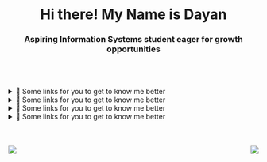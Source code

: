 <h1 align="center">Hi there! My Name is Dayan </h1>
<h3 align="center">Aspiring Information Systems student eager for growth opportunities</h3> 

<br> 
<br>
<br>
</div>

<details>
  <summary>
    🔗 Some links for you to get to know me better
  </summary>
  <br/>
  <div>
	<a href="https://dayanfa.github.io">
    		<img src="https://img.shields.io/badge/my_portfolio-000?style=for-the-badge&logo=ko-fi&logoColor=white">
	</a>
  </div>
</details>
<details>
  <summary>
    🔗 Some links for you to get to know me better
  </summary>
  <br/>
  <div>
    <img src="yyy" />
  
  </div>
</details>
<details>
  <summary>
    🔗 Some links for you to get to know me better
  </summary>
  <br/>
  <div>
    <img src="yyy" />
  
  </div>
</details>
<details>
  <summary>
    🔗 Some links for you to get to know me better
  </summary>
  <br/>
  <div>
    <img src="yyy" />
  
  </div>
</details>
<br> 
<br>
<br>
<div style="width: 100%;">
	<div style="float: left;">
      		<img  align= "left" style="max-width: 100%" src="https://github-readme-stats.vercel.app/api?username=DayanFA&theme=jolly&show_icons=true"/>
	</div>
	<div style="float: right;">
		<img  align= "right" style="max-width: 100%" src="https://github-readme-stats.vercel.app/api/top-langs/?username=DayanFA&layout=compact&langs_count=16&theme=jolly"/>
	</div>

